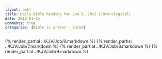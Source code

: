 ```yaml
---
layout: post
title: Daily Bible Reading for Jan 5, 2012 (Chronological)
date: 2012-01-05
comments: true
categories: [Bible in a Year - Chron]
---
```

{% render_partial ../KJV/Job/6.markdown %}
{% render_partial ../KJV/Job/7.markdown %}
{% render_partial ../KJV/Job/8.markdown %}
{% render_partial ../KJV/Job/9.markdown %}
